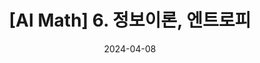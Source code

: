 ---
title: "[AI Math] 6. 정보이론, 엔트로피"
excerpt: "정보이론, 엔트로피 정리 based on d2l"

categories: "math"
tags:
    - entropy
toc: true  
toc_sticky: true
toc_label: "Contents In Page"
author_profile: true
use_math: true

date: 2024-04-08
---